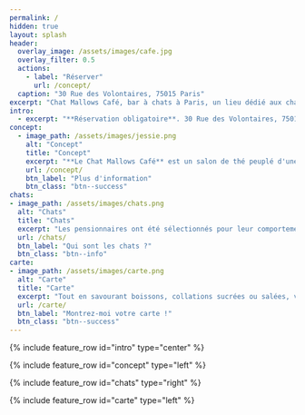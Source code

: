 ```yaml
---
permalink: /
hidden: true
layout: splash
header:
  overlay_image: /assets/images/cafe.jpg
  overlay_filter: 0.5
  actions:
    - label: "Réserver"
      url: /concept/
  caption: "30 Rue des Volontaires, 75015 Paris"
excerpt: "Chat Mallows Café, bar à chats à Paris, un lieu dédié aux chats où vous n'êtes que l'invité 🐱"
intro:
  - excerpt: "**Réservation obligatoire**. 30 Rue des Volontaires, 75015 Paris, du mercredi au dimanche de 12h00 à 20h00."
concept:
  - image_path: /assets/images/jessie.png
    alt: "Concept"
    title: "Concept"
    excerpt: "**Le Chat Mallows Café** est un salon de thé peuplé d'une quinzaine de chats d'origines diverses en **totale liberté**. La particularité de ce « bar à chat » réside dans son approche très orientale du concept."
    url: /concept/
    btn_label: "Plus d'information"
    btn_class: "btn--success"
chats:
- image_path: /assets/images/chats.png
  alt: "Chats"
  title: "Chats"
  excerpt: "Les pensionnaires ont été sélectionnés pour leur comportement docile ou joueur et leur capacité à vivre en communauté."
  url: /chats/
  btn_label: "Qui sont les chats ?"
  btn_class: "btn--info"
carte:
- image_path: /assets/images/carte.png
  alt: "Carte"
  title: "Carte"
  excerpt: "Tout en savourant boissons, collations sucrées ou salées, vous pourrez laisser se nouer la relation avec les maîtres des lieux."
  url: /carte/
  btn_label: "Montrez-moi votre carte !"
  btn_class: "btn--success"
---
```


{% include feature_row id="intro" type="center" %}

{% include feature_row id="concept" type="left" %}

{% include feature_row id="chats" type="right" %}

{% include feature_row id="carte" type="left" %}
